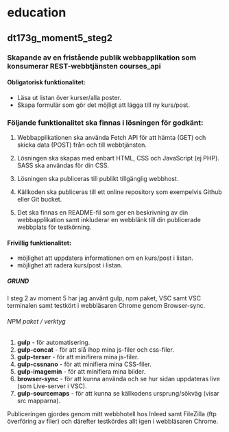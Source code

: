 # education

## dt173g_moment5_steg2 

### Skapande av en fristående publik webbapplikation som konsumerar REST-webbtjänsten courses_api 

#### Obligatorisk funktionalitet:
* Läsa ut listan över kurser/alla poster.
* Skapa formulär som gör det möjligt att lägga till ny kurs/post.

### Följande funktionalitet ska finnas i lösningen för godkänt:
1. Webbapplikationen ska använda Fetch API för att hämta (GET) och skicka data (POST) från och till webbtjänsten.

2. Lösningen ska skapas med enbart HTML, CSS och JavaScript (ej PHP). SASS ska användas för din CSS.

3. Lösningen ska publiceras till publikt tillgänglig webbhost.

4. Källkoden ska publiceras till ett online repository som exempelvis Github eller Git bucket.

5. Det ska finnas en README-fil som ger en beskrivning av din webbapplikation samt inkluderar en webblänk till din publicerade webbplats för testkörning.

#### Frivillig funktionalitet:
* möjlighet att uppdatera informationen om en kurs/post i listan.
* möjlighet att radera kurs/post i listan.

##### GRUND
I steg 2 av moment 5 har jag använt gulp, npm paket, VSC samt VSC terminalen samt testkört i webbläsaren Chrome genom Browser-sync. 

###### NPM paket / verktyg
1. **gulp** - för automatisering.
2. **gulp-concat** - för att slå ihop mina js-filer och css-filer.
3. **gulp-terser** - för att minifirera mina js-filer.
4. **gulp-cssnano** - för att minifiera mina CSS-filer. 
5. **gulp-imagemin** - för att minifiera mina bilder. 
6. **browser-sync** - för att kunna använda och se hur sidan uppdateras live (som Live-server i VSC).
7. **gulp-sourcemaps** - för att kunna se källkodens ursprung/sökväg (visar src mapparna).


Publiceringen gjordes genom mitt webbhotell hos Inleed samt FileZilla (ftp överföring av filer) och därefter testkördes allt igen i webbläsaren Chrome.
